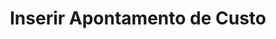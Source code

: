 ---
layout: encrypted
title: "Inserir Apontamento de Custo"

encrypted: 100b6c3ddf8e89775cd7e0f533d3a30b8a01262bbd1ce4680af018e7d3a87a77U2FsdGVkX18PHcxDeMPZeNLkMOgS5gjx/pGCXiQc+Idv8g0oxXcuRlKtgr3/9QSlu+47kMLK+g07Ui1DeMJcG9YFC45ngRMKyc/c19Wel+2uF3RVtQ9EbU+dw7QqvnGRv98ubfpanePiGrRAqUqnykZFb2OiAnuK/UrompPJG5BQ7QE0TSGnoLi0JQfWs/SEHzfHaDAsH7cs/q6qIC9Al3rxuq5O9okyOtf9STvrFyZ/jPC1yw4DDtnn1MyoY9KpYxdNzBSupb2xrayn8EJVafrkGuZHz/2ZsZeNwhAPxTLVgcLGotYON1n5Pk9LTPFwluDlYzv2A0oI8sdBHzyBlA==
---